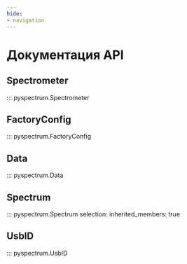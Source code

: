 ```yaml
---
hide:
- navigation
---
```

# Документация API

## Spectrometer
::: pyspectrum.Spectrometer

## FactoryConfig
::: pyspectrum.FactoryConfig

## Data
::: pyspectrum.Data

## Spectrum
::: pyspectrum.Spectrum
    selection:
        inherited_members: true

## UsbID
::: pyspectrum.UsbID